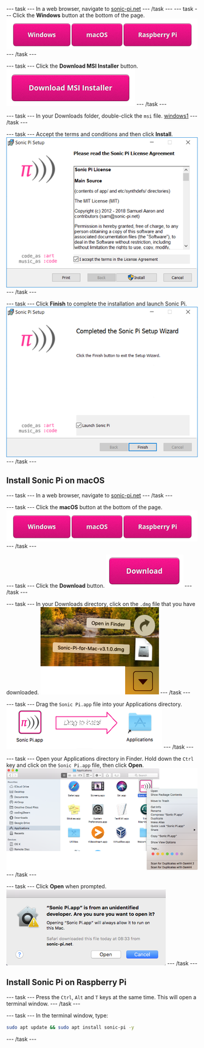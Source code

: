 --- task ---
In a web browser, navigate to [sonic-pi.net](https://sonic-pi.net/)
--- /task ---
--- task ---
Click the **Windows** button at the bottom of the page.
![downloads](images/download-buttons.png)
--- /task ---

--- task ---
Click the **Download MSI Installer** button.
![msi](images/msi-installer.png)
--- /task ---

--- task ---
In your Downloads folder, double-click the `msi` file.
[windows1](images/windows1.png)
--- /task ---

--- task ---
Accept the terms and conditions and then click **Install**.
![windows2](images/windows2.png)
--- /task ---

--- task ---
Click **Finish** to complete the installation and launch Sonic Pi.
![windows3](images/windows3.png)
--- /task ---

## Install Sonic Pi on macOS

--- task ---
In a web browser, navigate to [sonic-pi.net](https://sonic-pi.net/)
--- /task ---

--- task ---
Click the **macOS** button at the bottom of the page.
![downloads](images/download-buttons.png)
--- /task ---

--- task ---
Click the **Download** button.
![download](images/download.png)
--- /task ---

--- task ---
In your Downloads directory, click on the `.dmg` file that you have downloaded.
![macOS1](images/macOS1.png)
--- /task ---

--- task ---
Drag the `Sonic Pi.app` file into your Applications directory.
![macOS2](images/macOS2.png)
--- /task ---

--- task ---
Open your Applications directory in Finder. Hold down the `Ctrl` key and click on the `Sonic Pi.app` file, then click **Open**.
![macOS3](images/macOS3.png)
--- /task ---

--- task ---
Click **Open** when prompted.
![macOS4](images/macOS4.png)
--- /task ---

## Install Sonic Pi on Raspberry Pi

--- task ---
Press the `Ctrl`, `Alt` and `T` keys at the same time. This will open a terminal window.
--- /task ---

--- task ---
In the terminal window, type:

```bash
sudo apt update && sudo apt install sonic-pi -y
```
--- /task ---
